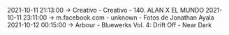 2021-10-11 21:13:00 -> Creativo - Creativo - 140. ALAN X EL MUNDO
2021-10-11 23:11:00 -> m.facebook.com - unknown - Fotos de Jonathan Ayala
2021-10-12 00:15:00 -> Arbour - Bluewerks Vol. 4: Drift Off - Near Dark
